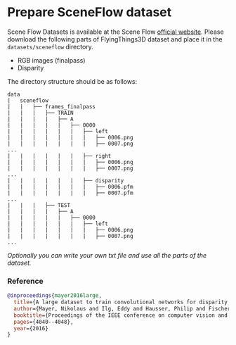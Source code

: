 # Prepare SceneFlow dataset

Scene Flow Datasets is available at the Scene Flow [official website](https://lmb.informatik.uni-freiburg.de/resources/datasets/SceneFlowDatasets.en.html).
Please download the following parts of FlyingThings3D dataset and place it in the `datasets/sceneflow` directory.
- RGB images (finalpass)	
- Disparity

The directory structure should be as follows:
```text
data
|   sceneflow
|   |   ├── frames_finalpass
|   |   |   ├── TRAIN
|   |   |   |   ├── A
|   |   |   |   |   ├── 0000
|   |   |   |   |   |   ├── left
|   |   |   |   |   |   |   ├── 0006.png
|   |   |   |   |   |   |   ├── 0007.png
...
|   |   |   |   |   |   ├── right
|   |   |   |   |   |   |   ├── 0006.png
|   |   |   |   |   |   |   ├── 0007.png
...
|   |   |   |   |   |   ├── disparity
|   |   |   |   |   |   |   ├── 0006.pfm
|   |   |   |   |   |   |   ├── 0007.pfm
...
|   |   |   ├── TEST
|   |   |   |   ├── A
|   |   |   |   |   ├── 0000
|   |   |   |   |   |   ├── left
|   |   |   |   |   |   |   ├── 0006.png
|   |   |   |   |   |   |   ├── 0007.png
...
```

_Optionally you can write your own txt file and use all the parts of the dataset._ 

### Reference 

```bibtex
@inproceedings{mayer2016large,
  title={A large dataset to train convolutional networks for disparity, optical flow, and scene flow estimation},
  author={Mayer, Nikolaus and Ilg, Eddy and Hausser, Philip and Fischer, Philipp and Cremers, Daniel and Dosovitskiy, Alexey and Brox, Thomas},
  booktitle={Proceedings of the IEEE conference on computer vision and pattern recognition},
  pages={4040--4048},
  year={2016}
}
```
